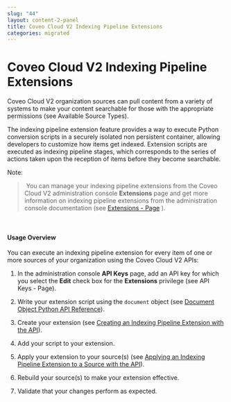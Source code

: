 ```yaml
---
slug: "44"
layout: content-2-panel
title: Coveo Cloud V2 Indexing Pipeline Extensions
categories: migrated
---
```


# Coveo Cloud V2 Indexing Pipeline Extensions

Coveo Cloud V2 organization sources can pull content from a variety of systems to make your content searchable for those with the appropriate permissions (see Available Source Types).

The indexing pipeline extension feature provides a way to execute Python conversion scripts in a securely isolated non persistent container, allowing developers to customize how items get indexed. Extension scripts are executed as indexing pipeline stages, which corresponds to the series of actions taken upon the reception of items before they become searchable.  

Note:

>  You can manage your indexing pipeline extensions from the Coveo Cloud V2 administration console **Extensions** page and get more information on indexing pipeline extensions from the administration console documentation (see [Extensions - Page](http://www.coveo.com/go?dest=cloudhelp&lcid=9&context=326) ). 

 

#### Usage Overview

You can execute an indexing pipeline extension for every item of one or more sources of your organization using the Coveo Cloud V2 APIs:

1.  In the administration console **API Keys** page, add an API key for which you select the **Edit** check box for the **Extensions** privilege (see API Keys - Page).

2.  Write your extension script using the `document` object (see [Document Object Python API Reference](https://developers.coveo.com/x/OQMvAg)).
3.  Create your extension (see [Creating an Indexing Pipeline Extension with the API](https://developers.coveo.com/x/uQIvAg)).

4.  Add your script to your extension.
5.  Apply your extension to your source(s) (see [Applying an Indexing Pipeline Extension to a Source with the API](https://developers.coveo.com/x/IQMvAg)).

6.  Rebuild your source(s) to make your extension effective.

7.  Validate that your changes perform as expected.

 
